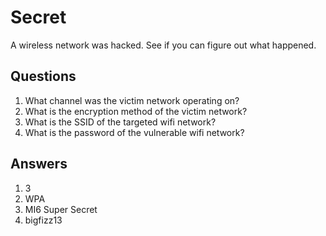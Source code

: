 # Secret
A wireless network was hacked. See if you can figure out what happened.

## Questions
1. What channel was the victim network operating on?
2. What is the encryption method of the victim network?
3. What is the SSID of the targeted wifi network?
4. What is the password of the vulnerable wifi network?

## Answers
1. 3
2. WPA
3. MI6 Super Secret
4. bigfizz13
